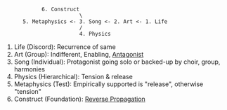                 6. Construct
                            \
          5. Metaphysics <- 3. Song <- 2. Art <- 1. Life
                            /
                            4. Physics


1. Life (Discord): Recurrence of same
2. Art (Group): Indifferent, Enabling, [Antagonist](https://www.youtube.com/watch?v=GeoBFbcA-aM)
3. Song (Individual): Protagonist going solo or backed-up by choir, group, harmonies
4. Physics (Hierarchical): Tension & release
5. Metaphysics (Test): Empirically supported is "release", otherwise "tension"
6. Construct (Foundation): [Reverse Propagation](https://publichealth.jhu.edu/events/2024/public-health-ai-strategic-endeavors-phaise-launch-feb-29)

